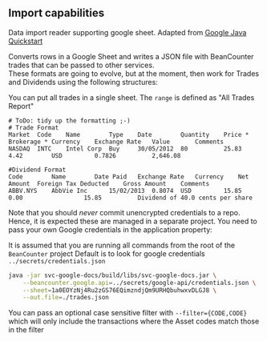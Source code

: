 ## Import capabilities

Data import reader supporting google sheet. Adapted from [Google Java Quickstart](https://developers.google.com/sheets/api/quickstart/java)

Converts rows in a Google Sheet and writes a JSON file with BeanCounter trades that can be passed to other services.  
These formats are going to evolve, but at the moment, then work for Trades and Dividends using the following structures:

You can put all trades in a single sheet.  The `range` is defined as "All Trades Report"

```csv
# ToDo: tidy up the formatting ;-)
# Trade Format
Market	Code	Name	    Type	Date	    Quantity	Price *	Brokerage *	Currency	Exchange Rate	Value	    Comments
NASDAQ	INTC	Intel Corp	Buy	    30/05/2012	80	        25.83	4.42	    USD	        0.7826	        2,646.08

#Dividend Format
Code	    Name	    Date Paid	Exchange Rate	Currency	Net Amount	Foreign Tax Deducted	Gross Amount	Comments
ABBV.NYS    AbbVie Inc      15/02/2013	0.8074  USD	        15.85	    0.00	             15.85	        Dividend of 40.0 cents per share
```
    
Note that you should _never_ commit unencrypted credentials to a repo.  Hence, it is expected these are managed in a separate project.  You need
to pass your own Google credentials in the application property:

It is assumed that you are running all commands from the root of the `BeanCounter` project
Default is to look for google credentials `../secrets/credentials.json`  

```bash
java -jar svc-google-docs/build/libs/svc-google-docs.jar \
    --beancounter.google.api=../secrets/google-api/credentials.json \
    --sheet=1a0EOYzNj4Ru2zGS76EQimzndjQm9URHQbuhwxvDLGJ8 \
    --out.file=./trades.json 
```

You can pass an optional case sensitive filter with `--filter={CODE,CODE}` which will only include the transactions where the Asset codes match those in the filter
 